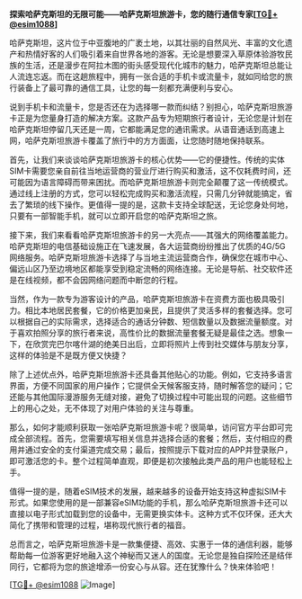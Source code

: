 **探索哈萨克斯坦的无限可能——哈萨克斯坦旅游卡，您的随行通信专家[[TG💪+ @esim1088](https://t.me/s/esim1088)]**

哈萨克斯坦，这片位于中亚腹地的广袤土地，以其壮丽的自然风光、丰富的文化遗产和热情好客的人们吸引着来自世界各地的游客。无论是想要深入草原体验游牧民族的生活，还是漫步在阿拉木图的街头感受现代化城市的魅力，哈萨克斯坦总能让人流连忘返。而在这趟旅程中，拥有一张合适的手机卡或流量卡，就如同给您的旅行装备上了最可靠的通信工具，让您的每一刻都充满便利与安心。

说到手机卡和流量卡，您是否还在为选择哪一款而纠结？别担心，哈萨克斯坦旅游卡正是为您量身打造的解决方案。这款产品专为短期旅行者设计，无论您是计划在哈萨克斯坦停留几天还是一周，它都能满足您的通讯需求。从语音通话到高速上网，哈萨克斯坦旅游卡覆盖了旅行中的方方面面，让您随时随地保持联系。

首先，让我们来谈谈哈萨克斯坦旅游卡的核心优势——它的便捷性。传统的实体SIM卡需要您亲自前往当地运营商的营业厅进行购买和激活，这不仅耗费时间，还可能因为语言障碍而带来困扰。而哈萨克斯坦旅游卡则完全颠覆了这一传统模式。通过线上注册的方式，您可以轻松完成购买和激活流程，只需几分钟就能搞定，省去了繁琐的线下操作。更值得一提的是，这款卡支持全球配送，无论您身处何地，只要有一部智能手机，就可以立即开启您的哈萨克斯坦之旅。

接下来，我们来看看哈萨克斯坦旅游卡的另一大亮点——其强大的网络覆盖能力。哈萨克斯坦的电信基础设施正在飞速发展，各大运营商纷纷推出了优质的4G/5G网络服务。哈萨克斯坦旅游卡选择了与当地主流运营商合作，确保您在城市中心、偏远山区乃至边境地区都能享受到稳定流畅的网络连接。无论是导航、社交软件还是在线视频，都不会因网络问题而中断您的行程。

当然，作为一款专为游客设计的产品，哈萨克斯坦旅游卡在资费方面也极具吸引力。相比本地居民套餐，它的价格更加亲民，且提供了灵活多样的套餐选择。您可以根据自己的实际需求，选择适合的通话分钟数、短信数量以及数据流量额度。对于喜欢拍照分享的旅行者来说，高性价比的数据流量套餐无疑是最佳之选。想象一下，在欣赏完巴尔喀什湖的绝美日出后，立即将照片上传到社交媒体与朋友分享，这样的体验是不是既方便又快捷？

除了上述优点外，哈萨克斯坦旅游卡还具备其他贴心的功能。例如，它支持多语言界面，方便不同国家的用户操作；它提供全天候客服支持，随时解答您的疑问；它还能与其他国际漫游服务无缝对接，避免了切换过程中可能出现的问题。这些细节上的用心之处，无不体现了对用户体验的关注与尊重。

那么，如何才能顺利获取一张哈萨克斯坦旅游卡呢？很简单，访问官方平台即可完成全部流程。首先，您需要填写相关信息并选择合适的套餐；然后，支付相应的费用并通过安全的支付渠道完成交易；最后，按照提示下载对应的APP并登录账户，即可激活您的卡。整个过程简单直观，即便是初次接触此类产品的用户也能轻松上手。

值得一提的是，随着eSIM技术的发展，越来越多的设备开始支持这种虚拟SIM卡形式。如果您使用的是一部兼容eSIM功能的手机，那么哈萨克斯坦旅游卡还可以直接以电子形式加载到您的设备中，无需更换实体卡。这种方式不仅环保，还大大简化了携带和管理的过程，堪称现代旅行者的福音。

总而言之，哈萨克斯坦旅游卡是一款集便捷、高效、实惠于一体的通信利器，能够帮助每一位游客更好地融入这个神秘而又迷人的国度。无论您是独自探险还是结伴同行，它都将为您的旅途增添一份安心与从容。还在犹豫什么？快来体验吧！

[[TG💪+ @esim1088](https://t.me/s/esim1088) ![Image](https://i.postimg.cc/4NQfJmqS/Snipaste-2025-05-13-00-14-12.png)]